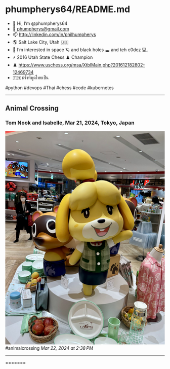# phumpherys64/README.md

- 👋 Hi, I’m @phumpherys64
- 📧 phumpherys@gmail.com
- 📫 http://linkedin.com/in/philhumpherys
- 🌎 Salt Lake City, Utah 🇺🇸
- 👀 I’m interested in space 🪐 and black holes 🕳️ and teh c0dez 💻.
- ⚡ 2016 Utah State Chess ♟️ Champion
- ♟️ https://www.uschess.org/msa/XtblMain.php?201612182802-12469734
- 🇹🇭 ฝรั่งที่พูดไทยเป็น


#python
#devops
#Thai
#chess
#code
#kubernetes
- - -
## Animal Crossing
### Tom Nook and Isabelle, Mar 21, 2024, Tokyo, Japan 
![](IMG_1960.jpeg)
#animalcrossing
*Mar 22, 2024 at 2:38 PM*
- - -
=======

